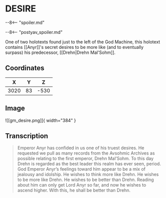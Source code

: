 # DESIRE

--8<-- "spoiler.md"

--8<-- "postyav_spoiler.md"

One of two holotexts found just to the left of the God Machine, this holotext contains [[Anyr]]'s secret desires to be more like (and to eventually surpass) his predecessor, [[Drehn|Drehn Mal'Sohm]].

## Coordinates
| **X** | **Y** | **Z** |
| :---: | :---: | :---: |
| 3020  |  83   | -530  |

## Image

![[gm_desire.png]]{ width="384" }

## Transcription
> Emperor Anyr has confided in us one of his truest desires. He requested we pull as many records from the Avsohmic Archives as possible relating to the first emperor, Drehn Mal’Sohm. To this day Drehn is regarded as the best leader this realm has ever seen, period. God Emperor Anyr’s feelings toward him appear to be a mix of jealousy and idolship. He wishes to think more like Drehn. He wishes to be more like Drehn. He wishes to be better than Drehn. Reading about him can only get Lord Anyr so far, and now he wishes to ascend higher. With this, he shall be better than Drehn.
